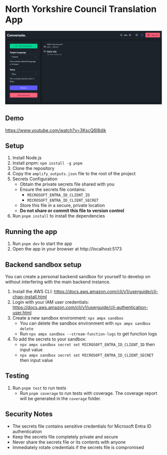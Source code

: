 # North Yorkshire Council Translation App

<div align="center">
    <img src="deliverables/conversate-interface.png" alt="Conversate interface" width=1000/>
</div>

## Demo

https://www.youtube.com/watch?v=3KscQ6l8dik

## Setup

1. Install Node.js
2. Install pnpm: `npm install -g pnpm`
3. Clone the repository
4. Copy the `amplify_outputs.json` file to the root of the project
5. Secrets Configuration
   - Obtain the private secrets file shared with you
   - Ensure the secrets file contains:
     - `MICROSOFT_ENTRA_ID_CLIENT_ID`
     - `MICROSOFT_ENTRA_ID_CLIENT_SECRET`
   - Store this file in a secure, private location
   - **Do not share or commit this file to version control**
6. Run `pnpm install` to install the dependencies

## Running the app

1. Run `pnpm dev` to start the app
2. Open the app in your browser at http://localhost:5173

## Backend sandbox setup

You can create a personal backend sandbox for yourself to develop on without interfering with the main backend instance.

1. Install the AWS CLI: https://docs.aws.amazon.com/cli/v1/userguide/cli-chap-install.html
2. Login with your IAM user credentials: https://docs.aws.amazon.com/cli/v1/userguide/cli-authentication-user.html
3. Create a new sandbox environment: `npx ampx sandbox`
   - You can delete the sandbox environment with `npx ampx sandbox delete`
   - Run `npx ampx sandbox --stream-function-logs` to get function logs
4. To add the secrets to your sandbox:
   - `npx ampx sandbox secret set MICROSOFT_ENTRA_ID_CLIENT_ID` then input value
   - `npx ampx sandbox secret set MICROSOFT_ENTRA_ID_CLIENT_SECRET` then input value

## Testing

1. Run `pnpm test` to run tests
   - Run `pnpm coverage` to run tests with coverage. The coverage report will be generated in the `coverage` folder.

## Security Notes

- The secrets file contains sensitive credentials for Microsoft Entra ID authentication
- Keep the secrets file completely private and secure
- Never share the secrets file or its contents with anyone
- Immediately rotate credentials if the secrets file is compromised
